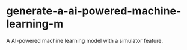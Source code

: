 # generate-a-ai-powered-machine-learning-m
A AI-powered machine learning model with a simulator feature.
